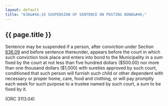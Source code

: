 ```yaml
---
layout: default 
title: "636&#46;10 SUSPENSION OF SENTENCE ON POSTING BOND&#46;"
---
```


{{ page.title }}
----------------

Sentence may be suspended if a person, after conviction under Section
[636.09](310f28f4.html) and before sentence thereunder, appears before
the court in which such conviction took place and enters into bond to
the Municipality in a sum fixed by the court at not less than five
hundred dollars (\$500.00) nor more than one thousand dollars (\$1,000)
with sureties approved by such court, conditioned that such person will
furnish such child or other dependent with necessary or proper home,
care, food and clothing, or will pay promptly each week for such purpose
to a trustee named by such court, a sum to be fixed by it.

(ORC 3113.04)
